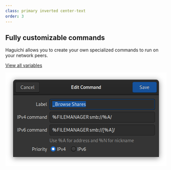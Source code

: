 ```yaml
---
class: primary inverted center-text
order: 3
---
```

<div class="row">
  <div class="col">
    <h2>Fully customizable commands</h2>
    <p>Haguichi allows you to create your own specialized commands to run on your network peers.</p>
    <p><a class="button" href="/tips-and-tricks/#command-variables">View all variables</a></p>
  </div>
  <div class="col image"><img src="/resources/edit-command-dialog.png" srcset="/resources/edit-command-dialog-2x.png 2x" alt="Edit Command Dialog" width="523" height="291" /></div>
</div>
